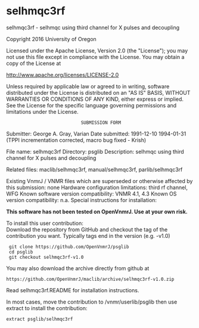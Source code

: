 # selhmqc3rf
 selhmqc3rf - selhmqc using third channel for X pulses and decoupling

 Copyright 2016 University of Oregon

 Licensed under the Apache License, Version 2.0 (the "License");
 you may not use this file except in compliance with the License.
 You may obtain a copy of the License at

   http://www.apache.org/licenses/LICENSE-2.0

 Unless required by applicable law or agreed to in writing, software
 distributed under the License is distributed on an "AS IS" BASIS,
 WITHOUT WARRANTIES OR CONDITIONS OF ANY KIND, either express or implied.
 See the License for the specific language governing permissions and
 limitations under the License.

                                SUBMISSION FORM

Submitter:      George A. Gray, Varian
Date submitted: 1991-12-10
                1994-01-31 (TPPI incrementation corrected,
                            macro bug fixed - Krish)

File name:      selhmqc3rf
Directory:      psglib
Description:    selhmqc using third channel for X pulses and decoupling

Related files:  maclib/selhmqc3rf, manual/selhmqc3rf, parlib/selhmqc3rf

Existing VnmrJ / VNMR files which are superseded or
otherwise affected by this submission:  none
Hardware configuration limitations:     third rf channel, WFG
Known software version compatibility:   VNMR 4.1, 4.3
Known OS version compatibility:         n.a.
Special instructions for installation:

**This software has not been tested on OpenVnmrJ. Use at your own risk.**

To install this user contribution:  
Download the repository from GitHub and checkout the tag of the contribution you want.
Typically tags end in the version (e.g. -v1.0)

     git clone https://github.com/OpenVnmrJ/psglib  
     cd psglib  
     git checkout selhmqc3rf-v1.0


You may also download the archive directly from github at

    https://github.com/OpenVnmrJ/maclib/archive/selhmqc3rf-v1.0.zip

Read selhmqc3rf.README for installation instructions.

In most cases, move the contribution to /vnmr/userlib/psglib 
then use extract to install the contribution:  

    extract psglib/selhmqc3rf